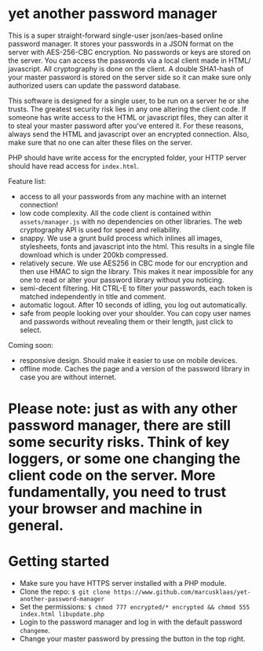 yet another password manager
============================

This is a super straight-forward single-user json/aes-based online password manager. It stores your passwords in a JSON format on the server with AES-256-CBC encryption. No passwords or keys are stored on the server. You can access the passwords via a local client made in HTML/ javascript. All cryptography is done on the client. A double SHA1-hash of your master password is stored on the server side so it can make sure only authorized users can update the password database.

This software is designed for a single user, to be run on a server he or she trusts. The greatest security risk lies in any one altering the client code. If someone has write access to the HTML or javascript files, they can alter it to steal your master password after you've entered it. For these reasons, always send the HTML and javascript over an encrypted connection. Also, make sure that no one can alter these files on the server.

PHP should have write access for the encrypted folder, your HTTP server should have read access for `index.html`.

Feature list:
- access to all your passwords from any machine with an internet connection!
- low code complexity. All the code client is contained within `assets/manager.js` with no dependencies on other libraries. The web cryptography API is used for speed and reliability.
- snappy. We use a grunt build process which inlines all images, stylesheets, fonts and javascript into the html. This results in a single file download which is under 200kb compressed.
- relatively secure. We use AES256 in CBC mode for our encryption and then use HMAC to sign the library. This makes it near impossible for any one to read or alter your password library without you noticing.
- semi-decent filtering. Hit CTRL-E to filter your passwords, each token is matched independently in title and comment.
- automatic logout. After 10 seconds of idling, you log out automatically.
- safe from people looking over your shoulder. You can copy user names and passwords without revealing them or their length, just click to select.

Coming soon:
- responsive design. Should make it easier to use on mobile devices.
- offline mode. Caches the page and a version of the password library in case you are without internet.

# Please note: just as with any other password manager, there are still some security risks. Think of key loggers, or some one changing the client code on the server. More fundamentally, you need to trust your browser and machine in general.

Getting started
===============

- Make sure you have HTTPS server installed with a PHP module.
- Clone the repo: `$ git clone https://www.github.com/marcusklaas/yet-another-password-manager`
- Set the permissions: `$ chmod 777 encrypted/* encrypted && chmod 555 index.html libupdate.php` 
- Login to the password manager and log in with the default password `changeme`.
- Change your master password by pressing the button in the top right.